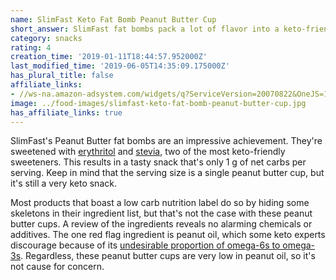 ```yaml
---
name: SlimFast Keto Fat Bomb Peanut Butter Cup
short_answer: SlimFast fat bombs pack a lot of flavor into a keto-friendly package.
category: snacks
rating: 4
creation_time: '2019-01-11T18:44:57.952000Z'
last_modified_time: '2019-06-05T14:35:09.175000Z'
has_plural_title: false
affiliate_links:
- //ws-na.amazon-adsystem.com/widgets/q?ServiceVersion=20070822&OneJS=1&Operation=GetAdHtml&MarketPlace=US&source=ss&ref=as_ss_li_til&ad_type=product_link&tracking_id=isitketo-20&language=en_US&marketplace=amazon&region=US&placement=B07H7NPY5D&asins=B07H7NPY5D&linkId=736f6531535ac0e91bf6171a0fd6c796&show_border=true&link_opens_in_new_window=true
image: ../food-images/slimfast-keto-fat-bomb-peanut-butter-cup.jpg
has_affiliate_links: true
---
```

SlimFast's Peanut Butter fat bombs are an impressive achievement.  They're sweetened with [erythritol](/erythritol) and [stevia](/stevia), two of the most keto-friendly sweeteners. This results in a tasty snack that's only 1 g of net carbs per serving. Keep in mind that the serving size is a single peanut butter cup, but it's still a very keto snack.

Most products that boast a low carb nutrition label do so by hiding some skeletons in their ingredient list, but that's not the case with these peanut butter cups. A review of the ingredients reveals no alarming chemicals or additives. The one red flag ingredient is peanut oil, which some keto experts discourage because of its [undesirable proportion of omega-6s to omega-3s](https://www.ruled.me/omega-3-omega-6-essential-fatty-acids/). Regardless, these peanut butter cups are very low in peanut oil, so it's not cause for concern.
